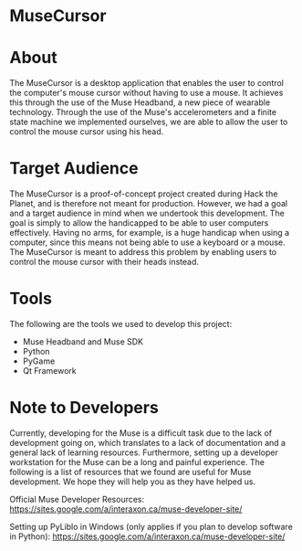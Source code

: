# MuseCursor

# About
The MuseCursor is a desktop application that enables the user to control the computer's mouse cursor without having to use a mouse. It achieves this through the use of the Muse Headband, a new piece of wearable technology. Through the use of the Muse's accelerometers and a finite state machine we implemented ourselves, we are able to allow the user to control the mouse cursor using his head.

# Target Audience
The MuseCursor is a proof-of-concept project created during Hack the Planet, and is therefore not meant for production. However, we had a goal and a target audience in mind when we undertook this development. The goal is simply to allow the handicapped to be able to user computers effectively. Having no arms, for example, is a huge handicap when using a computer, since this means not being able to use a keyboard or a mouse. The MuseCursor is meant to address this problem by enabling users to control the mouse cursor with their heads instead.  

# Tools
The following are the tools we used to develop this project:
- Muse Headband and Muse SDK
- Python
- PyGame
- Qt Framework

# Note to Developers
Currently, developing for the Muse is a difficult task due to the lack of development going on, which translates to a lack of documentation and a general lack of learning resources. Furthermore, setting up a developer workstation for the Muse can be a long and painful experience. The following is a list of resources that we found are useful for Muse development. We hope they will help you as they have helped us.

Official Muse Developer Resources:
https://sites.google.com/a/interaxon.ca/muse-developer-site/

Setting up PyLiblo in Windows (only applies if you plan to develop software in Python):
https://sites.google.com/a/interaxon.ca/muse-developer-site/
